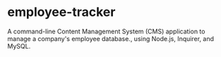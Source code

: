 # employee-tracker
A command-line Content Management System (CMS) application to manage a company's employee database., using Node.js, Inquirer, and MySQL.
